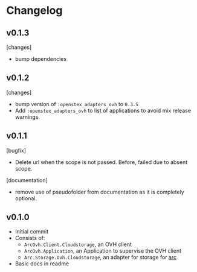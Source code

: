 # Changelog

## v0.1.3

[changes]
- bump dependencies

## v0.1.2

[changes]
- bump version of `:openstex_adapters_ovh` to `0.3.5`
- Add `:openstex_adapters_ovh` to list of applications to avoid
mix release warnings.


## v0.1.1

[bugfix]
- Delete url when the scope is not passed. Before, failed due to absent scope.

[documentation]
- remove use of pseudofolder from documentation as it is
completely optional.


## v0.1.0

- Initial commit
- Consists of:
    - `ArcOvh.Client.Cloudstorage`, an OVH client
    - `ArcOvh.Application`, an Application to supervise the OVH client
    - `Arc.Storage.Ovh.Cloudstorage`, an adapter for storage for [arc](https://github.com/stavro/arc)
- Basic docs in readme